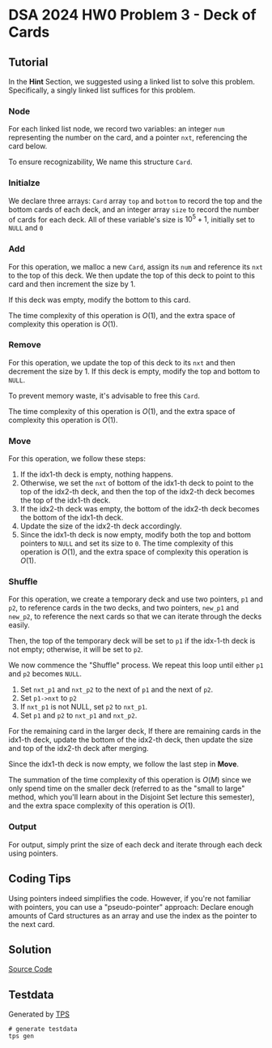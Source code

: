 # DSA 2024 HW0 Problem 3 - Deck of Cards
## Tutorial
In the **Hint** Section, we suggested using a linked list to solve this problem. Specifically, a singly linked list suffices for this problem.
### Node
For each linked list node, we record two variables: an integer `num` representing the number on the card, and a pointer `nxt`, referencing the card below.

To ensure recognizability, We name this structure `Card`.
### Initialze
We declare three arrays: `Card` array `top` and `bottom` to record the top and the bottom cards of each deck, and an integer array `size` to record the number of cards for each deck. All of these variable's size is $10^5+1$, initially set to `NULL` and `0`
### Add
For this operation, we malloc a new `Card`, assign its `num` and reference its `nxt` to the top of this deck. We then update the top of this deck to point to this card and then increment the size by 1.

If this deck was empty, modify the bottom to this card.

The time complexity of this operation is $O(1)$, and the extra space of complexity this operation is $O(1)$.
### Remove
For this operation, we update the top of this deck to its `nxt` and then decrement the size by 1.
If this deck is empty, modify the top and bottom to `NULL`.

To prevent memory waste, it's advisable to free this `Card`.

The time complexity of this operation is $O(1)$, and the extra space of complexity this operation is $O(1)$.
### Move
For this operation, we follow these steps:
1. If the idx1-th deck is empty, nothing happens.
2. Otherwise, we set the `nxt` of bottom of the idx1-th deck to point to the top of the idx2-th deck, and then the top of the idx2-th deck becomes the top of the idx1-th deck.
3. If the idx2-th deck was empty, the bottom of the idx2-th deck becomes the bottom of the idx1-th deck.
4. Update the size of the idx2-th deck accordingly.
5. Since the idx1-th deck is now empty, modify both the top and bottom pointers to `NULL` and set its size to `0`.
The time complexity of this operation is $O(1)$, and the extra space of complexity this operation is $O(1)$.
### Shuffle

For this operation, we create a temporary deck and use two pointers, `p1` and `p2`, to reference cards in the two decks, and two pointers, `new_p1` and `new_p2`, to reference the next cards so that we can iterate through the decks easily.

Then, the top of the temporary deck will be set to `p1` if the idx-1-th deck is not empty; otherwise, it will be set to `p2`.

We now commence the "Shuffle" process. We repeat this loop until either `p1` and `p2` becomes `NULL`.
1. Set `nxt_p1` and `nxt_p2` to the next of `p1` and the next of `p2`.
2. Set `p1->nxt` to `p2`
3. If `nxt_p1` is not NULL, set `p2` to `nxt_p1`.
4. Set `p1` and `p2` to `nxt_p1` and `nxt_p2`.

For the remaining card in the larger deck, If there are remaining cards in the idx1-th deck, update the bottom of the idx2-th deck, then update the size and top of the idx2-th deck after merging.

Since the idx1-th deck is now empty, we follow the last step in **Move**.

The summation of the time complexity of this operation is $O(M)$ since we only spend time on the smaller deck (referred to as the "small to large" method, which you'll learn about in the Disjoint Set lecture this semester), and the extra space complexity of this operation is $O(1)$.

### Output
For output, simply print the size of each deck and iterate through each deck using pointers.

## Coding Tips

Using pointers indeed simplifies the code. However, if you're not familiar with pointers, you can use a "pseudo-pointer" approach: Declare enough amounts of Card structures as an array and use the index as the pointer to the next card.

## Solution

[Source Code](./solution/solution.c)

## Testdata
Generated by [TPS](https://github.com/ioi-2017/tps)
```
# generate testdata
tps gen
```
